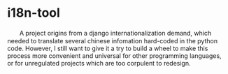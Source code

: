 # i18n-tool
　　A project origins from a django internationalization demand, which needed to translate several chinese infomation hard-coded in the python code. However, I still want to give it a try to build a wheel to make this process more convenient and universal for other programming languages, or for unregulated projects which are too corpulent to redesign.
